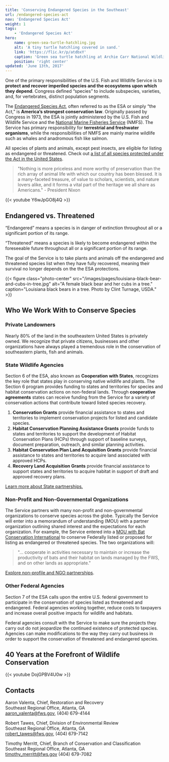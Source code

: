 ```yaml
---
title: 'Conserving Endangered Species in the Southeast'
url: /endangered-species-act
nav: 'Endangered Species Act'
weight: 1
tags:
    - 'Endangered Species Act'
hero:
    name: green-sea-turtle-hatchling.jpg
    alt: 'A tiny turtle hatchling covered in sand.'
    link: 'https://flic.kr/p/atdbxY'
    caption: 'Green sea turtle hatchling at Archie Carr National Wildlife Refuge. Photo by Keenan Adams, USFWS.'
    position: 'right center'
updated: 'June 13th, 2017'
---
```


One of the primary responsibilities of the U.S. Fish and Wildlife Service is to **protect and recover imperiled species and the ecosystems upon which they depend**. Congress defined “species” to include subspecies, varieties, and, for vertebrates, distinct population segments.

The [Endangered Species Act](https://www.fws.gov/endangered/esa-library/pdf/ESAall.pdf), often referred to as the ESA or simply “the Act,” is **America’s strongest conservation law**. Originally passed by Congress in 1973, the ESA is jointly administered by the U.S. Fish and Wildlife Service and the [National Marine Fisheries Service](http://www.nmfs.noaa.gov/) (NMFS). The Service has primary responsibility for **terrestrial and freshwater organisms**, while the responsibilities of NMFS are mainly marine wildlife such as whales and anadromous fish like salmon.

All species of plants and animals, except pest insects, are eligible for listing as endangered or threatened. Check out [a list of all species protected under the Act in the United States](https://www.fws.gov/endangered/species/us-species.html).

> "Nothing is more priceless and more worthy of preservation than the rich array of animal life with which our country has been blessed.  It is a many-faceted treasure, of value to scholars, scientists, and nature lovers alike, and it forms a vital part of the heritage we all share as Americans." - President Nixon

{{< youtube Y6wJpGO8j4Q >}}

## Endangered vs. Threatened

“Endangered” means a species is in danger of extinction throughout all or a significant portion of its range.

“Threatened” means a species is likely to become endangered within the foreseeable future throughout all or a significant portion of its range.

The goal of the Service is to take plants and animals off the endangered and threatened species list when they have fully recovered, meaning their survival no longer depends on the  the ESA protections.

{{< figure class="photo-center" src="/images/pages/louisiana-black-bear-and-cubs-in-tree.jpg" alt="A female black bear and her cubs in a tree." caption="Louisiana black bears in a tree. Photo by Clint Turnage, USDA." >}}

## Who We Work With to Conserve Species

### Private Landowners

Nearly 80% of the land in the southeastern United States is privately owned. We recognize that private citizens, businesses and other organizations have always played a tremendous role in the conservation of southeastern plants, fish and animals.

### State Wildlife Agencies

Section 6 of the ESA, also known as **Cooperation with States**, recognizes the key role that states play in conserving native wildlife and plants.  The Section 6 program provides funding to states and territories for species and habitat conservation actions on non-federal lands.  Through **cooperative agreements** states can receive funding from the Service for a variety of conservation actions that contribute toward listed species recovery.

1. **Conservation Grants** provide financial assistance to states and territories to implement conservation projects for listed and candidate species.
2. **Habitat Conservation Planning Assistance Grants** provide funds to states and territories to support the development of Habitat Conservation Plans (HCPs) through support of baseline surveys, document preparation, outreach, and similar planning activities.
3. **Habitat Conservation Plan Land Acquisition Grants** provide financial assistance to states and territories to acquire land associated with approved HCPs.
4. **Recovery Land Acquisition Grants** provide financial assistance to support states and territories to acquire habitat in support of draft and approved recovery plans.

[Learn more about State partnerships.](https://www.fws.gov/endangered/grants/)

### Non-Profit and Non-Governmental Organizations

The Service partners with many non-profit and non-governmental organizations to conserve species across the globe.  Typically the Service will enter into a memorandum of understanding (MOU) with a partner organization outlining shared interest and the expectations for each organization.  For example, the Service entered into a [MOU with Bat Conservation International](https://www.fws.gov/endangered/what-we-do/bci-memo.html) to conserve Federally listed or proposed for listing as endangered or threatened species.  The two organizations will:

> "... cooperate in activities necessary to maintain or increase the productivity of bats and their habitat on lands managed by the FWS, and on other lands as appropriate."

[Explore non-profile and NGO partnerships](https://www.fws.gov/endangered/what-we-do/ngo-programs.html).

### Other Federal Agencies

Section 7 of the ESA calls upon the entire U.S. federal government to participate in the conservation of species listed as threatened and endangered. Federal agencies working together, reduce costs to taxpayers and increase overall positive impacts for wildlife and habitats.

Federal agencies consult with the Service to make sure the projects they carry out do not jeopardize the continued existence of protected species. Agencies can make modifications to the way they carry out business in order to support the conservation of threatened and endangered species.

## 40 Years at the Forefront of Wildlife Conservation

{{< youtube DojGPBV4U0w >}}

## Contacts

Aaron Valenta, Chief, Restoration and Recovery  
Southeast Regional Office, Atlanta, GA  
[aaron_valenta@fws.gov](mailto:aaron_valenta@fws.gov), (404) 679-4144

Robert Tawes, Chief, Division of Environmental Review  
Southeast Regional Office, Atlanta, GA  
[robert_tawes@fws.gov](mailto:robert_tawes@fws.gov), (404) 679-7142

Timothy Merritt, Chief, Branch of Conservation and Classification  
Southeast Regional Office, Atlanta, GA  
[timothy_merritt@fws.gov](mailto:timothy_merritt@fws.gov) (404) 679-7082
